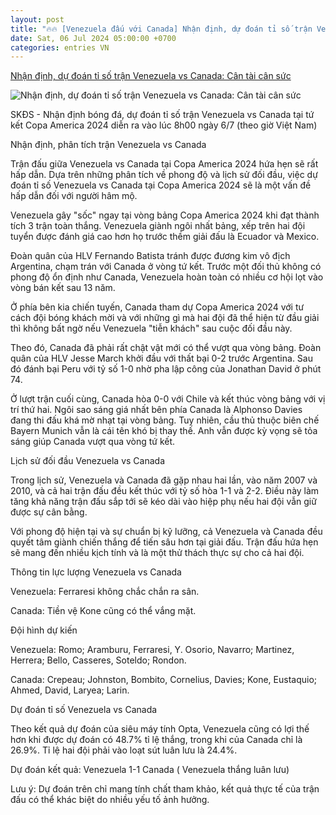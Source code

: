 ```yaml
---
layout: post
title: "🔥🔥 [Venezuela đấu với Canada] Nhận định, dự đoán tỉ số trận Venezuela vs Canada: Cân tài cân sức"
date: Sat, 06 Jul 2024 05:00:00 +0700
categories: entries VN
---
```

[Nhận định, dự đoán tỉ số trận Venezuela vs Canada: Cân tài cân sức](https://suckhoedoisong.vn/nhan-dinh-du-doan-ti-so-tran-venezuela-vs-canada-can-tai-can-suc-169240705155417567.htm)

![Nhận định, dự đoán tỉ số trận Venezuela vs Canada: Cân tài cân sức](https://suckhoedoisong.qltns.mediacdn.vn/zoom/600_315/324455921873985536/2024/7/5/venezuela-vs-canada-17201692248791776624447-0-0-1238-1980-crop-1720169230036653355854.jpg)

SKĐS - Nhận định bóng đá, dự đoán tỉ số trận Venezuela vs Canada tại tứ kết Copa America 2024 diễn ra vào lúc 8h00 ngày 6/7 (theo giờ Việt Nam)

Nhận định, phân tích trận Venezuela vs Canada

Trận đấu giữa Venezuela vs Canada tại Copa America 2024 hứa hẹn sẽ rất hấp dẫn. Dựa trên những phân tích về phong độ và lịch sử đối đầu, việc dự đoán tỉ số Venezuela vs Canada tại Copa America 2024 sẽ là một vấn đề hấp dẫn đối với người hâm mộ.

Venezuela gây "sốc" ngay tại vòng bảng Copa America 2024 khi đạt thành tích 3 trận toàn thắng. Venezuela giành ngôi nhất bảng, xếp trên hai đội tuyển được đánh giá cao hơn họ trước thềm giải đấu là Ecuador và Mexico.

Đoàn quân của HLV Fernando Batista tránh được đương kim vô địch Argentina, chạm trán với Canada ở vòng tứ kết. Trước một đối thủ không có phong độ ổn định như Canada, Venezuela hoàn toàn có nhiều cơ hội lọt vào vòng bán kết sau 13 năm.

Ở phía bên kia chiến tuyến, Canada tham dự Copa America 2024 với tư cách đội bóng khách mời và với những gì mà hai đội đã thể hiện từ đầu giải thì không bất ngờ nếu Venezuela "tiễn khách" sau cuộc đối đầu này.

Theo đó, Canada đã phải rất chật vật mới có thể vượt qua vòng bảng. Đoàn quân của HLV Jesse March khởi đầu với thất bại 0-2 trước Argentina. Sau đó đánh bại Peru với tỷ số 1-0 nhờ pha lập công của Jonathan David ở phút 74.

Ở lượt trận cuối cùng, Canada hòa 0-0 với Chile và kết thúc vòng bảng với vị trí thứ hai. Ngôi sao sáng giá nhất bên phía Canada là Alphonso Davies đang thi đấu khá mờ nhạt tại vòng bảng. Tuy nhiên, cầu thủ thuộc biên chế Bayern Munich vẫn là cái tên khó bị thay thế. Anh vẫn được kỳ vọng sẽ tỏa sáng giúp Canada vượt qua vòng tứ kết.

Lịch sử đối đầu Venezuela vs Canada

Trong lịch sử, Venezuela và Canada đã gặp nhau hai lần, vào năm 2007 và 2010, và cả hai trận đấu đều kết thúc với tỷ số hòa 1-1 và 2-2. Điều này làm tăng khả năng trận đấu sắp tới sẽ kéo dài vào hiệp phụ nếu hai đội vẫn giữ được sự cân bằng.

Với phong độ hiện tại và sự chuẩn bị kỹ lưỡng, cả Venezuela và Canada đều quyết tâm giành chiến thắng để tiến sâu hơn tại giải đấu. Trận đấu hứa hẹn sẽ mang đến nhiều kịch tính và là một thử thách thực sự cho cả hai đội.

Thông tin lực lượng Venezuela vs Canada

Venezuela: Ferraresi không chắc chắn ra sân.

Canada: Tiền vệ Kone cũng có thể vắng mặt.

Đội hình dự kiến

Venezuela: Romo; Aramburu, Ferraresi, Y. Osorio, Navarro; Martinez, Herrera; Bello, Casseres, Soteldo; Rondon.

Canada: Crepeau; Johnston, Bombito, Cornelius, Davies; Kone, Eustaquio; Ahmed, David, Laryea; Larin.

Dự đoán tỉ số Venezuela vs Canada

Theo kết quả dự đoán của siêu máy tính Opta, Venezuela cũng có lợi thế hơn khi được dự đoán có 48.7% tỉ lệ thắng, trong khi của Canada chỉ là 26.9%. Tỉ lệ hai đội phải vào loạt sút luân lưu là 24.4%.

Dự đoán kết quả: Venezuela 1-1 Canada ( Venezuela thắng luân lưu)

Lưu ý: Dự đoán trên chỉ mang tính chất tham khảo, kết quả thực tế của trận đấu có thể khác biệt do nhiều yếu tố ảnh hưởng.

